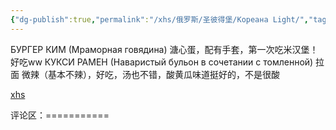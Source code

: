 ```yaml
---
{"dg-publish":true,"permalink":"/xhs/俄罗斯/圣彼得堡/Кореана Light/","tags":["rednote","圣彼得堡"],"updated":"2025-03-30T20:40:27.842+08:00"}
---
```


 

БУРГЕР КИМ (Мраморная говядина) 溏心蛋，配有手套，第一次吃米汉堡！好吃ww
КУКСИ РАМЕН (Наваристый бульон в сочетании с томленной) 拉面 微辣（基本不辣），好吃，汤也不错，酸黄瓜味道挺好的，不是很酸

[xhs](https://www.xiaohongshu.com/explore/63ea7bc4000000001301226d?xsec_token=ABjCSIjeXjKMlY1tXW265ksMmBnwTnu94kaky8Qff1nSU=&xsec_source=pc_user)

评论区：===========

